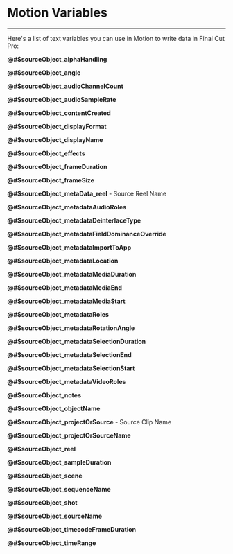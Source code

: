 # Motion Variables
---

Here's a list of text variables you can use in Motion to write data in Final Cut Pro:

**@#$sourceObject_alphaHandling**

**@#$sourceObject_angle**

**@#$sourceObject_audioChannelCount**

**@#$sourceObject_audioSampleRate**

**@#$sourceObject_contentCreated**

**@#$sourceObject_displayFormat**

**@#$sourceObject_displayName**

**@#$sourceObject_effects**

**@#$sourceObject_frameDuration**

**@#$sourceObject_frameSize**

**@#$sourceObject_metaData_reel** - Source Reel Name

**@#$sourceObject_metadataAudioRoles**

**@#$sourceObject_metadataDeinterlaceType**

**@#$sourceObject_metadataFieldDominanceOverride**

**@#$sourceObject_metadataImportToApp**

**@#$sourceObject_metadataLocation**

**@#$sourceObject_metadataMediaDuration**

**@#$sourceObject_metadataMediaEnd**

**@#$sourceObject_metadataMediaStart**

**@#$sourceObject_metadataRoles**

**@#$sourceObject_metadataRotationAngle**

**@#$sourceObject_metadataSelectionDuration**

**@#$sourceObject_metadataSelectionEnd**

**@#$sourceObject_metadataSelectionStart**

**@#$sourceObject_metadataVideoRoles**

**@#$sourceObject_notes**

**@#$sourceObject_objectName**

**@#$sourceObject_projectOrSource** - Source Clip Name

**@#$sourceObject_projectOrSourceName**

**@#$sourceObject_reel**

**@#$sourceObject_sampleDuration**

**@#$sourceObject_scene**

**@#$sourceObject_sequenceName**

**@#$sourceObject_shot**

**@#$sourceObject_sourceName**

**@#$sourceObject_timecodeFrameDuration**

**@#$sourceObject_timeRange**